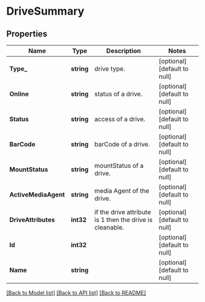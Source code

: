 # DriveSummary

## Properties
Name | Type | Description | Notes
------------ | ------------- | ------------- | -------------
**Type_** | **string** | drive type. | [optional] [default to null]
**Online** | **string** | status of a drive. | [optional] [default to null]
**Status** | **string** | access of a drive. | [optional] [default to null]
**BarCode** | **string** | barCode of a drive. | [optional] [default to null]
**MountStatus** | **string** | mountStatus of a drive. | [optional] [default to null]
**ActiveMediaAgent** | **string** | media Agent of the drive. | [optional] [default to null]
**DriveAttributes** | **int32** | if  the drive attribute is 1 then the drive is cleanable. | [optional] [default to null]
**Id** | **int32** |  | [optional] [default to null]
**Name** | **string** |  | [optional] [default to null]

[[Back to Model list]](../README.md#documentation-for-models) [[Back to API list]](../README.md#documentation-for-api-endpoints) [[Back to README]](../README.md)

